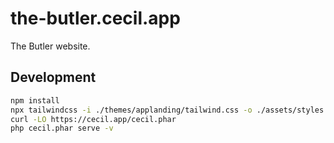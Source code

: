 # the-butler.cecil.app

The Butler website.

## Development

```bash
npm install
npx tailwindcss -i ./themes/applanding/tailwind.css -o ./assets/styles.css --watch
curl -LO https://cecil.app/cecil.phar
php cecil.phar serve -v
```
